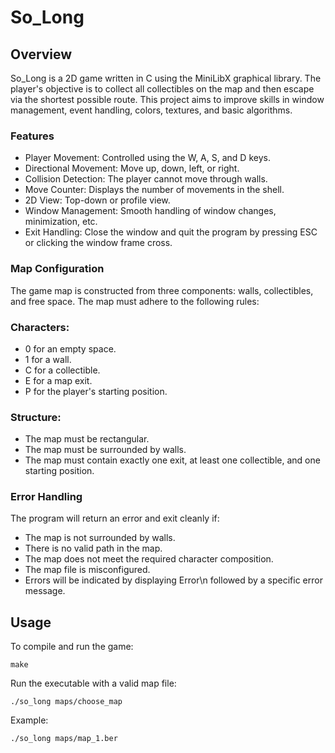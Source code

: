 # So_Long

## Overview
So_Long is a 2D game written in C using the MiniLibX graphical library. The player's objective is to collect all collectibles on the map and then escape via the shortest possible route. This project aims to improve skills in window management, event handling, colors, textures, and basic algorithms.

### Features
- Player Movement: Controlled using the W, A, S, and D keys.
- Directional Movement: Move up, down, left, or right.
- Collision Detection: The player cannot move through walls.
- Move Counter: Displays the number of movements in the shell.
- 2D View: Top-down or profile view.
- Window Management: Smooth handling of window changes, minimization, etc.
- Exit Handling: Close the window and quit the program by pressing ESC or clicking the window frame cross.

### Map Configuration
The game map is constructed from three components: walls, collectibles, and free space. The map must adhere to the following rules:

### Characters:
- 0 for an empty space.
- 1 for a wall.
- C for a collectible.
- E for a map exit.
- P for the player's starting position.

### Structure:
- The map must be rectangular.
- The map must be surrounded by walls.
- The map must contain exactly one exit, at least one collectible, and one starting position.

### Error Handling
The program will return an error and exit cleanly if:
- The map is not surrounded by walls.
- There is no valid path in the map.
- The map does not meet the required character composition.
- The map file is misconfigured.
- Errors will be indicated by displaying Error\n followed by a specific error message.


## Usage
To compile and run the game:

`make`

Run the executable with a valid map file:

`./so_long maps/choose_map` 

Example:

`./so_long maps/map_1.ber`
